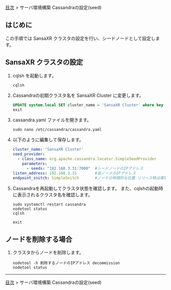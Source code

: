 [目次](../目次.md) > サーバ環境構築 Cassandraの設定(seed)

## はじめに
この手順では SansaXR クラスタの設定を行い、シードノードとして設定します。

## SansaXR クラスタの設定
1. cqlsh を起動します。
   ```shell
   cqlsh
   ```
1. Cassandraの初期クラスタ名を SansaXR Cluster に変更します。
   ```sql
   UPDATE system.local SET cluster_name = 'SansaXR Cluster' where key = 'local';
   exit
   ```
1. cassandra.yaml ファイルを開きます。
   ```shell
   sudo nano /etc/cassandra/cassandra.yaml
   ```
1. 以下のように編集して保存します。
   ```yaml
   cluster_name: 'SansaXR Cluster'
   seed_provider:
     - class_name: org.apache.cassandra.locator.SimpleSeedProvider
       parameters:
         - seeds: "192.168.3.31:7000"  #シードノードのIPアドレス
   listen_address: 192.168.3.31        #自ノードのIPアドレス
   endpoint_snitch: SimpleSnitch       #ノードの物理的な位置 リリース時は環境に合わせて変更
   ```
1. Cassandraを再起動してクラスタ状態を確認します。
   また、cqlshの起動時に表示されるクラスタ名を確認します。
   ```shell
   sudo systemctl restart cassandra
   nodetool status
   cqlsh
   ```
   ```sql
   exit
   ```

## ノードを削除する場合
1. クラスタからノードを削除します。
   ```shell
   nodetool -h 削除するノードのIPアドレス decommission
   nodetool status
   ```

***
[目次](../目次.md) > サーバ環境構築 Cassandraの設定(seed)
